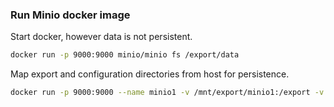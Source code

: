 ### Run Minio docker image

Start docker, however data is not persistent.

```bash
docker run -p 9000:9000 minio/minio fs /export/data
```

Map export and configuration directories from host for persistence.

```bash
docker run -p 9000:9000 --name minio1 -v /mnt/export/minio1:/export -v /mnt/config/minio1:/root/.minio minio/minio fs /export/data
```
